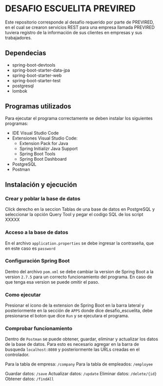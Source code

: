 # DESAFIO ESCUELITA PREVIRED
Este repositorio corresponde al desafío requerido por parte de PREVIRED, en el cual se crearon servicios REST para una empresa llamada PREVIRED tuviera registro de la información de sus clientes en empresas y sus trabajadores.

## Dependecias
- spring-boot-devtools
- spring-boot-starter-data-jpa
- spring-boot-starter-web
- spring-boot-starter-test
- postgresql
- lombok

## Programas utilizados
Para ejecutar el programa correctamente se deben instalar los siguientes programas:
- IDE Visual Studio Code
- Extensiones Visual Studio Code:
	- Extension Pack for Java
	- Spring Initializr Java Support
	- Spring Boot Tools
	- Spring Boot Dashboard
- PostgreSQL
- Postman

## Instalación y ejecución
### Crear y poblar la base de datos
Click derecho en la seccion Tablas de una base de datos en PostgreSQL y seleccionar la opción Query Tool y pegar el codigo SQL de los script XXXXX

### Acceso a la base de datos
En el archivo ``application.properties`` se debe ingresar la contraseña, que en este caso es ``password``

### Configuración Spring Boot
Dentro del archivo ``pom.xml`` se debe cambiar la version de Spring Boot a la version ``2.7.5`` para un correcto funcionamiento del programa. En caso de que tenga esa version se puede omitir el paso.

### Como ejecutar
Presionar el icono de la extension de Spring Boot en la barra lateral y posteriormente en la sección de ``APPS`` donde dice desafio_escuelita, debe presionarse el boton que dice ``Run`` y se ejecutara el programa.

### Comprobar funcionamiento
Dentro de ``Postman`` se puede obtener, guardar, eliminar y actualizar los datos de la base de datos. Para esto es necesario agregar en la barra de busqueda ``localhost:8080`` y posteriormente las URLs creadas en el controlador.

Para la tabla de empresa: ``/company``
Para la tabla de empleados: ``/employee``

Guardar datos: ``/save``
Actualizar datos: ``/update``
Eliminar datos: ``/delete/{id}``
Obtener datos: ``/findAll``



